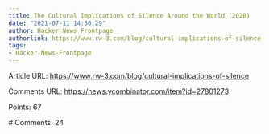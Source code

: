 ```yaml
---
title: The Cultural Implications of Silence Around the World (2020)
date: "2021-07-11 14:50:29"
author: Hacker News Frontpage
authorlink: https://www.rw-3.com/blog/cultural-implications-of-silence
tags:
- Hacker-News-Frontpage
---
```


<p>Article URL: <a href="https://www.rw-3.com/blog/cultural-implications-of-silence">https://www.rw-3.com/blog/cultural-implications-of-silence</a></p>
<p>Comments URL: <a href="https://news.ycombinator.com/item?id=27801273">https://news.ycombinator.com/item?id=27801273</a></p>
<p>Points: 67</p>
<p># Comments: 24</p>
